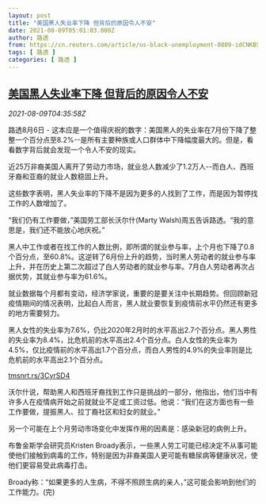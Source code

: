 ```yaml
---
layout: post
title: "美国黑人失业率下降 但背后的原因令人不安"
date: 2021-08-09T05:01:03.000Z
author: 路透
from: https://cn.reuters.com/article/us-black-unemployment-0809-idCNKBS2FA07U
tags: [ 路透 ]
categories: [ 路透 ]
---
```

<!--1628485263000-->
[美国黑人失业率下降 但背后的原因令人不安](https://cn.reuters.com/article/us-black-unemployment-0809-idCNKBS2FA07U)
------

<div>
<div><i>2021-08-09T04:35:58Z</i></div><p>路透8月6日 - 这本应是一个值得庆祝的数字：美国黑人的失业率在7月份下降了整整一个百分点至8.2%--是所有主要种族或人口群体中下降幅度最大的。但是，看看数字背后就会发现一个令人不安的现实。</p><p>近25万非裔美国人离开了劳动力市场，就业总人数减少了1.2万人--而白人、西班牙裔和亚裔的就业人数稳固上升。</p><p>这些数字表明，黑人失业率的下降不是因为更多的人找到了工作，而是因为暂停找工作的人数增加了。</p><p>“我们仍有工作要做，”美国劳工部长沃尔什(Marty Walsh)周五告诉路透。“我的意思是，我们还不能放心地庆祝。”</p><p>黑人中工作或者在找工作的人数比例，即所谓的就业参与率，上个月也下降了0.8个百分点，至60.8%。这逆转了6月份上升的趋势，当时黑人劳动者的就业参与率上升，并在历史上第二次超过了白人劳动者的就业参与率。7月白人劳动者再次占据优势，其就业参与率为61.6%。</p><p>就业数据每个月都有变动，经济学家说，重要的是要关注中长期趋势。但回顾新冠疫情期间的情况表明，比起白人而言，黑人就业要恢复到疫情前水平仍然还有更多的地方需要努力。</p><p>黑人女性的失业率为7.6%，仍比2020年2月时的水平高出2.7个百分点。黑人男性的失业率为8.4%，比危机前的水平高出2.4个百分点。白人女性的失业率为4.5%，仅比疫情前的水平高出1.7个百分点，而白人男性的4.9%的失业率则是比危机前的水平高出2.1个百分点。</p><p><a href="https://tmsnrt.rs/3CyrSD4">tmsnrt.rs/3CyrSD4</a></p><p>沃尔什说，帮助黑人和西班牙裔找到工作只是挑战的一部分，他指出，他们当中有许多人在疫情病开始之前就就业不足或工资过低。他说：“我们在这方面也有一些工作要做，提振黑人、拉丁裔社区和妇女的就业。”</p><p>另一个可能在上个月劳动市场变化中发挥作用的因素是：感染新冠的病例上升。</p><p>布鲁金斯学会研究员Kristen Broady表示，一些黑人劳工可能已经决定不从事可能使他们接触到病毒的工作，特别是因为非裔美国人更可能有糖尿病等健康状况，使他们更容易受此病毒打击。</p><p>Broady称：“如果更多的人生病，不得不照顾生病的亲人，”这可能会影响到他们的工作能力。(完)</p>
</div>
